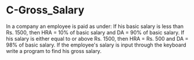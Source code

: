 # C-Gross_Salary
In a company an employee is paid as under:  If his basic salary is less than Rs. 1500, then HRA = 10% of basic salary and DA = 90% of basic salary. If his salary is either equal to or above Rs. 1500, then HRA = Rs. 500 and DA = 98% of basic salary. If the employee's salary is input through the keyboard write a program to find his gross salary.
